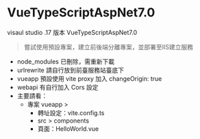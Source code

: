 # VueTypeScriptAspNet7.0
visaul studio .17 版本 VueTypeScriptAspNet7.0 

> 嘗試使用預設專案，建立前後端分離專案，並部署至IIS建立服務
>

- node_modules 已刪除，需重新下載
- urlrewrite 請自行放到前臺服務站臺底下
- vueapp 預設使用 vite proxy 加入 changeOrigin: true
- webapi 有自行加入 Cors 設定
- 主要請看：
  - 專案 vueapp >   
    - 轉址設定：vite.config.ts
    -  src > components
      -   頁面：HelloWorld.vue
